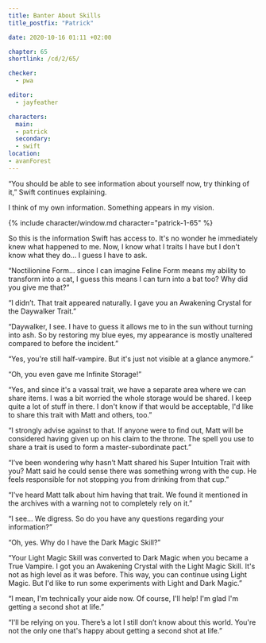 ```yaml
---
title: Banter About Skills
title_postfix: "Patrick"

date: 2020-10-16 01:11 +02:00

chapter: 65
shortlink: /cd/2/65/

checker:
  - pwa

editor: 
  - jayfeather

characters:
  main:
  - patrick
  secondary:
  - swift
location:
- avanForest
---
```

“You should be able to see information about yourself now, try thinking of it,” Swift continues explaining.

I think of my own information.
Something appears in my vision.

{% include character/window.md character="patrick-1-65" %}

So this is the information Swift has access to.
It's no wonder he immediately knew what happened to me.
Now, I know what I traits I have but I don't know what they do…
I guess I have to ask.

“Noctilionine Form… since I can imagine Feline Form means my ability to transform into a cat, I guess this means I can turn into a bat too?
Why did you give me that?”

“I didn’t. That trait appeared naturally.
I gave you an Awakening Crystal for the Daywalker Trait.”

“Daywalker, I see.
I have to guess it allows me to in the sun without turning into ash.
So by restoring my blue eyes, my appearance is mostly unaltered compared to before the incident.”

“Yes, you're still half-vampire.
But it's just not visible at a glance anymore.”

“Oh, you even gave me Infinite Storage!”

“Yes, and since it's a vassal trait, we have a separate area where we can share items.
I was a bit worried the whole storage would be shared.
I keep quite a lot of stuff in there.
I don't know if that would be acceptable, I'd like to share this trait with Matt and others, too.”

“I strongly advise against to that.
If anyone were to find out, Matt will be considered having given up on his claim to the throne.
The spell you use to share a trait is used to form a master-subordinate pact.”

“I’ve been wondering why hasn’t Matt shared his Super Intuition Trait with you?
Matt said he could sense there was something wrong with the cup.
He feels responsible for not stopping you from drinking from that cup.”

“I've heard Matt talk about him having that trait.
We found it mentioned in the archives with a warning not to completely rely on it.”

“I see…
We digress.
So do you have any questions regarding your information?”

“Oh, yes. Why do I have the Dark Magic Skill?”

“Your Light Magic Skill was converted to Dark Magic when you became a True Vampire.
I got you an Awakening Crystal with the Light Magic Skill.
It's not as high level as it was before.
This way, you can continue using Light Magic.
But I'd like to run some experiments with Light and Dark Magic.”

“I mean, I'm technically your aide now.
Of course, I'll help!
I'm glad I'm getting a second shot at life.”

“I'll be relying on you.
There’s a lot I still don’t know about this world.
You're not the only one that's happy about getting a second shot at life.”
